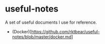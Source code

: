 # useful-notes

A set of useful documents I use for reference.

- (Docker)[https://github.com/rktbear/useful-notes/blob/master/docker.md]
